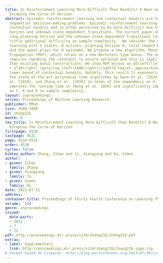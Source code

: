 ```yaml
---
title: Is Reinforcement Learning More Difficult Than Bandits? A Near-optimal Algorithm
  Escaping the Curse of Horizon
abstract: Episodic reinforcement learning and contextual bandits are two widely studied
  sequential decision-making problems. Episodic reinforcement learning generalizes
  contextual bandits and is often perceived to be more difficult due to long planning
  horizon and unknown state-dependent transitions. The current paper shows that the
  long planning horizon and the unknown state-dependent transitions (at most) pose
  little additional difficulty on sample complexity.  We consider the episodic reinforcement
  learning with S states, A actions, planning horizon H, total reward bounded by 1,
  and the agent plays for K episodes. We propose a new algorithm, Monotonic Value
  Propagation (MVP), which relies on a new Bernstein-type bonus. The new bonus only
  requires tweaking the constants to ensure optimism and thus is significantly simpler
  than existing bonus constructions. We show MVP enjoys an $O\left(\left(\sqrt{SAK}
  + S^2A\right) \poly\log \left(SAHK\right)\right)$ regret, approaching the $\Omega\left(\sqrt{SAK}\right)$
  lower bound of contextual bandits. Notably, this result 1) exponentially improves
  the state-of-the-art polynomial-time algorithms by Dann et al. [2019], Zanette et
  al. [2019], and Zhang et al. [2020] in terms of the dependency on H, and 2) exponentially
  improves the running time in [Wang et al. 2020] and significantly improves the dependency
  on S, A and K in sample complexity.
layout: inproceedings
series: Proceedings of Machine Learning Research
publisher: PMLR
issn: 2640-3498
id: zhang21b
month: 0
tex_title: Is Reinforcement Learning More Difficult Than Bandits? A Near-optimal Algorithm
  Escaping the Curse of Horizon
firstpage: 4528
lastpage: 4531
page: 4528-4531
order: 4528
cycles: false
bibtex_author: Zhang, Zihan and Ji, Xiangyang and Du, Simon
author:
- given: Zihan
  family: Zhang
- given: Xiangyang
  family: Ji
- given: Simon
  family: Du
date: 2021-07-21
address:
container-title: Proceedings of Thirty Fourth Conference on Learning Theory
volume: '134'
genre: inproceedings
issued:
  date-parts:
  - 2021
  - 7
  - 21
pdf: http://proceedings.mlr.press/v134/zhang21b/zhang21b.pdf
extras: 
- label: Supplementary
  link: http://proceedings.mlr.press/v134/zhang21b/zhang21b-supp.zip
# Format based on citeproc: http://blog.martinfenner.org/2013/07/30/citeproc-yaml-for-bibliographies/
---
```

